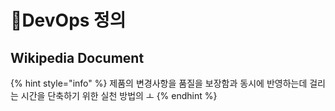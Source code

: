 # DevOps 정의

## Wikipedia Document

{% hint style="info" %}
제품의 변경사항을 품질을 보장함과 동시에 반영하는데 걸리는 시간을 단축하기 위한 실천 방법의 ㅗ
{% endhint %}
